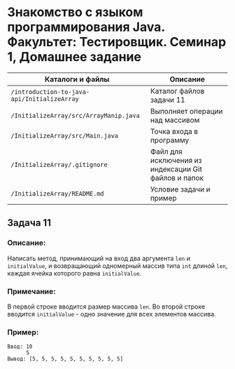 # Знакомство с языком программирования Java. Факультет: Тестировщик. Семинар 1, Домашнее задание

Каталоги и файлы                            | Описание
--------------------------------------------|-----------------------------------------------------
`/introduction-to-java-api/InitializeArray` | Каталог файлов задачи 11
`/InitializeArray/src/ArrayManip.java`      | Выполняет операции над массивом
`/InitializeArray/src/Main.java`            | Точка входа в программу
`/InitializeArray/.gitignore`               | Файл для исключения из индексации Git файлов и папок
`/InitializeArray/README.md`                | Условие задачи и пример

## Задача 11

### Описание:

Написать метод, принимающий на вход два аргумента `len` и `initialValue`, и возвращающий одномерный массив типа `int` длиной `len`, каждая ячейка которого равна `initialValue`.

### Примечание:

В первой строке вводится размер массива `len`. Во второй строке вводится `initialValue` - одно значение для всех элементов массива.

### Пример:

```
Ввод: 10
      5
Вывод: [5, 5, 5, 5, 5, 5, 5, 5, 5, 5]
```

